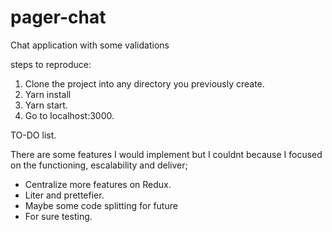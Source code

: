 # pager-chat
Chat application with some validations

steps to reproduce:

1. Clone the project into any directory you previously create.
2. Yarn install
3. Yarn start.
4. Go to localhost:3000.

TO-DO list.

There are some features I would implement but I couldnt because I focused on the functioning, escalability and deliver;
 * Centralize more features on Redux.
 * Liter and prettefier.
 * Maybe some code splitting for future
 * For sure testing.
